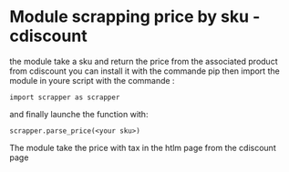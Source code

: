 # Module scrapping price by sku - cdiscount

the module take a sku and return the price from the associated product from cdiscount
you can install it with the commande pip
then import the module in youre script with the commande :

```import scrapper as scrapper```

and finally launche the function with:

```scrapper.parse_price(<your sku>)```


The module take the price with tax in the htlm page from the cdiscount page
